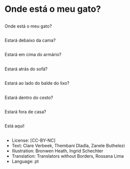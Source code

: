 # Onde está o meu gato?

##
Onde está o meu gato?

##
Estará debaixo da cama?

##
Estará em cima do armário?

##
Estará atrás do sofá?

##
Estará ao lado do balde do lixo?

##
Estará dentro do cesto?

##
Estará fora de casa?

##
Está aqui!

##
* License: [CC-BY-NC]
* Text: Clare Verbeek, Thembani Dladla, Zanele Buthelezi
* Illustration: Bronwen Heath, Ingrid Schechter
* Translation: Translators without Borders, Rossana Lima
* Language: pt
